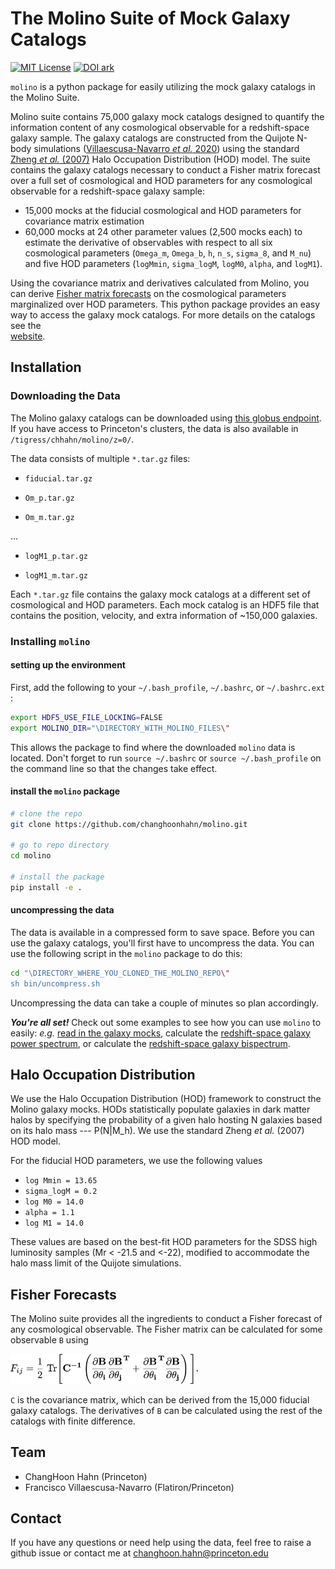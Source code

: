 # The Molino Suite of Mock Galaxy Catalogs
[![MIT License](http://img.shields.io/badge/license-MIT-blue.svg?style=flat)](https://github.com/changhoonhahn/molino/blob/main/LICENSE)
[![DOI ark](http://img.shields.io/badge/DOI-10.34770/rhzt-blue.svg?style=flat)](http://arks.princeton.edu/ark:/88435/dsp012v23vx458)

`molino` is a python package for easily utilizing the mock galaxy catalogs in
the Molino Suite. 

Molino suite contains 75,000 galaxy mock catalogs designed to quantify
the information content of any cosmological observable for a 
redshift-space galaxy sample. The galaxy catalogs are constructed 
from the Quijote N-body simulations 
([Villaescusa-Navarro *et al.* 2020](https://ui.adsabs.harvard.edu/abs/2020ApJS..250....2V/abstract/))
using the standard 
[Zheng *et al.* (2007)](https://ui.adsabs.harvard.edu/abs/2007ApJ...667..760Z/abstract/)
Halo Occupation Distribution (HOD) model. The suite 
contains the galaxy catalogs necessary to conduct a Fisher matrix
forecast over a full set of cosmological and HOD parameters for 
any cosmological observable for a redshift-space galaxy sample:
- 15,000 mocks at the fiducial cosmological and HOD parameters for covariance matrix estimation
- 60,000 mocks at  24 other parameter values (2,500 mocks each) to estimate the 
  derivative of observables with respect to all six cosmological parameters 
  (`Omega_m`, `Omega_b`, `h`, `n_s`, `sigma_8`, and `M_nu`) and five HOD parameters 
  (`logMmin`, `sigma_logM`, `logM0`, `alpha`, and `logM1`). 

Using the covariance matrix and derivatives calculated from Molino, 
you can derive [Fisher matrix forecasts](#fisher-forecasts) on the
cosmological parameters marginalized over HOD parameters. This python 
package provides an easy way to access the galaxy mock catalogs.
For more details on the catalogs see the  
[website](https://changhoonhahn.github.io/molino/current/). 

## Installation
### Downloading the Data
The Molino galaxy catalogs can be downloaded using 
[this globus endpoint](https://app.globus.org/file-manager?origin_id=dc43f461-0ca7-4203-848c-33a9fc00a464&origin_path=%2Frhzt-ed89%2F).  
If you have access to Princeton's clusters, the data is also available in
`/tigress/chhahn/molino/z=0/`. 

The data consists of multiple `*.tar.gz`  files: 

- `fiducial.tar.gz`

- `Om_p.tar.gz`

-  `Om_m.tar.gz`

  … 

- `logM1_p.tar.gz`

- `logM1_m.tar.gz`

Each `*.tar.gz` file contains the galaxy mock catalogs at a different set of cosmological and HOD parameters. Each mock catalog is an HDF5 file that contains the position, velocity, and extra information of ~150,000 galaxies. 

### Installing `molino`

#### setting up the environment

First, add the following to your `~/.bash_profile`, `~/.bashrc`, or `~/.bashrc.ext` : 

```bash
export HDF5_USE_FILE_LOCKING=FALSE
export MOLINO_DIR="\DIRECTORY_WITH_MOLINO_FILES\" 
```
This allows the package to find where the downloaded `molino` data is located. Don't forget to run `source ~/.bashrc` or `source ~/.bash_profile` on the command line so  that the changes take effect.

#### install the `molino` package

```bash
# clone the repo
git clone https://github.com/changhoonhahn/molino.git

# go to repo directory
cd molino

# install the package
pip install -e . 
```

#### uncompressing the data

The data is available in a compressed form to save space. Before you can use the galaxy catalogs, you'll first have to uncompress the data. You can use the following script in the `molino` package to do this: 

```bash
cd "\DIRECTORY_WHERE_YOU_CLONED_THE_MOLINO_REPO\"
sh bin/uncompress.sh
```

Uncompressing the data can take a couple of minutes so plan accordingly. 

***You're all set!*** Check out some examples to see how you can use `molino`  to easily: *e.g.* [read in the galaxy mocks](), calculate the [redshift-space galaxy power spectrum](), or calculate the [redshift-space galaxy bispectrum](). 

## Halo Occupation Distribution

We use the Halo Occupation Distribution (HOD) framework to construct the Molino galaxy mocks. HODs statistically populate galaxies in dark matter halos by specifying the probability of a given halo hosting N galaxies  based on its halo mass --- P(N|M_h). We use the standard Zheng _et al._ (2007) HOD model. 

For the fiducial HOD parameters, we use the following values

- `log Mmin = 13.65`
- `sigma_logM = 0.2`
- `log M0 = 14.0`
- `alpha = 1.1`
- `log M1 = 14.0`

These values are based on the best-fit HOD parameters for the SDSS high luminosity samples (Mr < -21.5 and <-22), modified to accommodate the halo mass limit of the Quijote simulations.

## Fisher Forecasts
The Molino suite provides all the ingredients to conduct a Fisher forecast of
any cosmological observable. The Fisher matrix can be calculated for some
observable `B` using 

<img src="docs/fisher.png" alt="fisher" width="300" />

`C` is the covariance matrix, which can be derived from the 15,000 fiducial
galaxy catalogs. The derivatives of `B` can be calculated using the rest of the
catalogs with finite difference. 

## Team 
- ChangHoon Hahn (Princeton) 
- Francisco Villaescusa-Navarro (Flatiron/Princeton)


## Contact
If you have any questions or need help using the data, feel free to 
raise a github issue or contact me at changhoon.hahn@princeton.edu 
